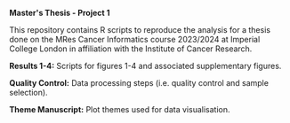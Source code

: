 **Master's Thesis - Project 1**

This repository contains R scripts to reproduce the analysis for a thesis done on the MRes Cancer Informatics course 2023/2024 at Imperial College London in affiliation with the Institute of Cancer Research.

**Results 1-4:** Scripts for figures 1-4 and associated supplementary figures.

**Quality Control:** Data processing steps (i.e. quality control and sample selection).

**Theme Manuscript:** Plot themes used for data visualisation.
